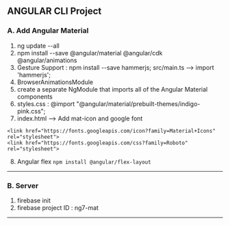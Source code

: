 ## ANGULAR CLI Project 

### A. Add Angular Material
1. ng update --all
2. npm install --save @angular/material @angular/cdk @angular/animations
3. Gesture Support : npm install --save hammerjs; src/main.ts --> import 'hammerjs';
4. BrowserAnimationsModule
5. create a separate NgModule that imports all of the Angular Material components
6. styles.css : @import "@angular/material/prebuilt-themes/indigo-pink.css";
7. index.html --> Add mat-icon and google font
```
<link href="https://fonts.googleapis.com/icon?family=Material+Icons" rel="stylesheet">
<link href="https://fonts.googleapis.com/css?family=Roboto" rel="stylesheet">
```
8. Angular flex
`npm install @angular/flex-layout`
---
### B. Server
1. firebase init
2. firebase project ID  : ng7-mat
---




